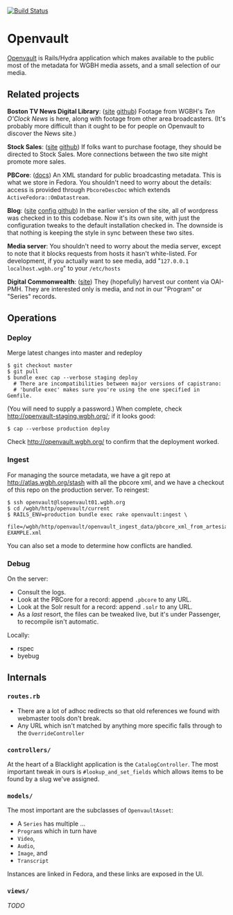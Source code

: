 [![Build Status](https://travis-ci.org/afred/openvault.png)](https://travis-ci.org/afred/openvault)

# Openvault

[Openvault](http://openvault.wgbh.org) is Rails/Hydra application which makes available to the public
most of the metadata for WGBH media assets, and a small selection of our media.

## Related projects

**Boston TV News Digital Library**: 
([site](http://bostonlocaltv.org) [github](https://github.com/WGBH/bostonlocaltv))
Footage from WGBH's *Ten O'Clock News* is here, along with footage from other area broadcasters.
(It's probably more difficult than it ought to be for people on Openvault to discover the News site.)

**Stock Sales**:
([site](http://www.wgbhstocksales.org/) [github](https://github.com/WGBH/stock_sales))
If folks want to purchase footage, they should be directed to Stock Sales.
More connections between the two site might promote more sales.

**PBCore**: ([docs](http://pbcore.org/)) An XML standard for public broadcasting metadata.
This is what we store in Fedora. You shouldn't need to worry about the details: access is 
provided through `PbcoreDescDoc` which extends `ActiveFedora::OmDatastream`.

**Blog**:
([site](http://blog.openvault.wgbh.org/) [config github](https://github.com/WGBH/openvault-blog))
In the earlier version of the site, all of wordpress was checked in to this codebase.
Now it's its own site, with just the configuration tweaks to the default installation checked in.
The downside is that nothing is keeping the style in sync between these two sites.

**Media server**:
You shouldn't need to worry about the media server, except to note that it blocks requests from
hosts it hasn't white-listed. For development, if you actually want to see media, add
"`127.0.0.1  localhost.wgbh.org`" to your `/etc/hosts`

**Digital Commonwealth**:
([site](https://www.digitalcommonwealth.org/))
They (hopefully) harvest our content via OAI-PMH. They are interested only is media, and not in
our "Program" or "Series" records.

## Operations

### Deploy

Merge latest changes into master and redeploy
```
$ git checkout master
$ git pull
$ bundle exec cap --verbose staging deploy
  # There are incompatibilities between major versions of capistrano:
  # 'bundle exec' makes sure you're using the one specified in Gemfile.
```

(You will need to supply a password.)
When complete, check http://openvault-staging.wgbh.org/; if it looks good:
```
$ cap --verbose production deploy
```

Check http://openvault.wgbh.org/ to confirm that the deployment worked.

### Ingest

For managing the source metadata, we have a git repo at http://atlas.wgbh.org/stash with all the pbcore xml,
and we have a checkout of this repo on the production server. To reingest:
```
$ ssh openvault@lsopenvault01.wgbh.org
$ cd /wgbh/http/openvault/current
$ RAILS_ENV=production bundle exec rake openvault:ingest \
   file=/wgbh/http/openvault/openvault_ingest_data/pbcore_xml_from_artesia/all_assets/FOR-EXAMPLE.xml
```

You can also set a mode to determine how conflicts are handled.

### Debug

On the server:

- Consult the logs.
- Look at the PBCore for a record: append `.pbcore` to any URL.
- Look at the Solr result for a record: append `.solr` to any URL.
- As a *last* resort, the files can be tweaked live, but it's under Passenger, to recompile isn't automatic.

Locally:

- rspec
- byebug

## Internals

### `routes.rb`

- There are a lot of adhoc redirects so that old references we found with webmaster tools don't break.
- Any URL which isn't matched by anything more specific falls through to the `OverrideController`

### `controllers/`

At the heart of a Blacklight application is the `CatalogController`.
The most important tweak in ours is `#lookup_and_set_fields` which allows items to be found by a slug we've assigned.

### `models/`

The most important are the subclasses of `OpenvaultAsset`:
- A `Series` has multiple ...
- `Program`s which in turn have
- `Video`,
- `Audio`,
- `Image`, and
- `Transcript`

Instances are linked in Fedora, and these links are exposed in the UI.

### `views/`

*TODO*

 
